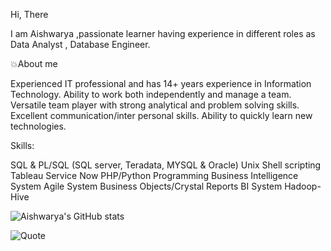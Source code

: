  Hi, There
 
 I am Aishwarya ,passionate learner having experience in different roles as Data Analyst , Database Engineer.

💥About me

Experienced IT professional and has 14+ years experience in Information Technology.
Ability to work both independently and manage a team. 
Versatile team player with strong analytical and problem solving skills. 
Excellent communication/inter personal skills.
Ability to quickly learn new technologies.


Skills:

SQL & PL/SQL (SQL server, Teradata, MYSQL & Oracle)
Unix Shell scripting
Tableau
Service Now
PHP/Python Programming 
Business Intelligence System
Agile System
Business Objects/Crystal Reports BI System
Hadoop-Hive

![Aishwarya's GitHub stats](https://github-readme-stats.vercel.app/api?username=reach25aish&theme=prussian&show_icons=true&hide=contribs,prs,issues&count_private=true)


![Quote](https://github-readme-quotes.herokuapp.com/quote?theme=dark)

